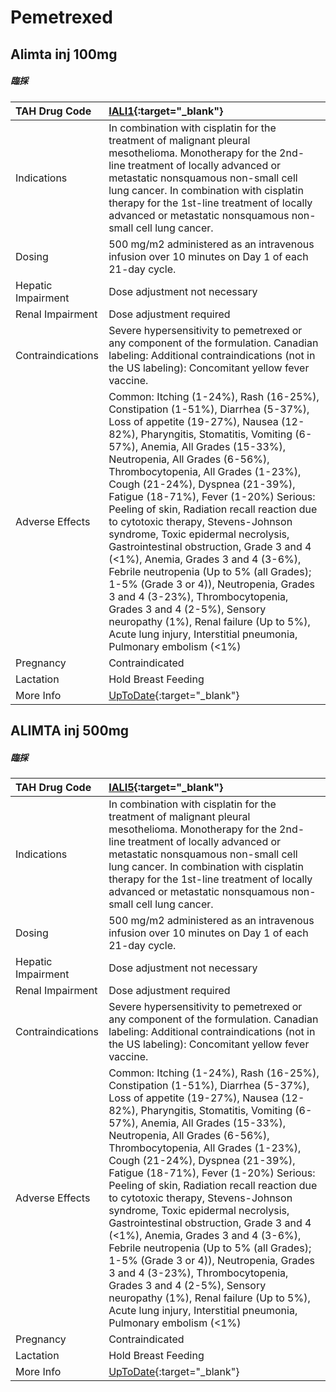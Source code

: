 # Pemetrexed

## Alimta inj 100mg

##### 臨採

| TAH Drug Code      | [IALI1](https://www.tahsda.org.tw/drugs/hissearch.php?drug_code=IALI1){:target="_blank"}                                                                                                                                                                                                                                                                                                                                                                                                                                                                                                                                                                                                                                                                                                                                                  |
|:-------------------|:------------------------------------------------------------------------------------------------------------------------------------------------------------------------------------------------------------------------------------------------------------------------------------------------------------------------------------------------------------------------------------------------------------------------------------------------------------------------------------------------------------------------------------------------------------------------------------------------------------------------------------------------------------------------------------------------------------------------------------------------------------------------------------------------------------------------------------------|
| Indications        | In combination with cisplatin for the treatment of malignant pleural mesothelioma. Monotherapy for the 2nd-line treatment of locally advanced or metastatic nonsquamous non-small cell lung cancer. In combination with cisplatin therapy for the 1st-line treatment of locally advanced or metastatic nonsquamous non-small cell lung cancer.                                                                                                                                                                                                                                                                                                                                                                                                                                                                                            |
| Dosing             | 500 mg/m2 administered as an intravenous infusion over 10 minutes on Day 1 of each 21-day cycle.                                                                                                                                                                                                                                                                                                                                                                                                                                                                                                                                                                                                                                                                                                                                          |
| Hepatic Impairment | Dose adjustment not necessary                                                                                                                                                                                                                                                                                                                                                                                                                                                                                                                                                                                                                                                                                                                                                                                                             |
| Renal Impairment   | Dose adjustment required                                                                                                                                                                                                                                                                                                                                                                                                                                                                                                                                                                                                                                                                                                                                                                                                                  |
| Contraindications  | Severe hypersensitivity to pemetrexed or any component of the formulation. Canadian labeling: Additional contraindications (not in the US labeling): Concomitant yellow fever vaccine.                                                                                                                                                                                                                                                                                                                                                                                                                                                                                                                                                                                                                                                    |
| Adverse Effects    | Common: Itching (1-24%), Rash (16-25%), Constipation (1-51%), Diarrhea (5-37%), Loss of appetite (19-27%), Nausea (12-82%), Pharyngitis, Stomatitis, Vomiting (6-57%), Anemia, All Grades (15-33%), Neutropenia, All Grades (6-56%), Thrombocytopenia, All Grades (1-23%), Cough (21-24%), Dyspnea (21-39%), Fatigue (18-71%), Fever (1-20%) Serious: Peeling of skin, Radiation recall reaction due to cytotoxic therapy, Stevens-Johnson syndrome, Toxic epidermal necrolysis, Gastrointestinal obstruction, Grade 3 and 4 (<1%), Anemia, Grades 3 and 4 (3-6%), Febrile neutropenia (Up to 5% (all Grades); 1-5% (Grade 3 or 4)), Neutropenia, Grades 3 and 4 (3-23%), Thrombocytopenia, Grades 3 and 4 (2-5%), Sensory neuropathy (1%), Renal failure (Up to 5%), Acute lung injury, Interstitial pneumonia, Pulmonary embolism (<1%) |
| Pregnancy          | Contraindicated                                                                                                                                                                                                                                                                                                                                                                                                                                                                                                                                                                                                                                                                                                                                                                                                                           |
| Lactation          | Hold Breast Feeding                                                                                                                                                                                                                                                                                                                                                                                                                                                                                                                                                                                                                                                                                                                                                                                                                       |
| More Info          | [UpToDate](https://www.uptodate.com/contents/pemetrexed-drug-information){:target="_blank"}                                                                                                                                                                                                                                                                                                                                                                                                                                                                                                                                                                                                                                                                                                                                               |

## ALIMTA inj 500mg

##### 臨採

| TAH Drug Code      | [IALI5](https://www.tahsda.org.tw/drugs/hissearch.php?drug_code=IALI5){:target="_blank"}                                                                                                                                                                                                                                                                                                                                                                                                                                                                                                                                                                                                                                                                                                                                                  |
|:-------------------|:------------------------------------------------------------------------------------------------------------------------------------------------------------------------------------------------------------------------------------------------------------------------------------------------------------------------------------------------------------------------------------------------------------------------------------------------------------------------------------------------------------------------------------------------------------------------------------------------------------------------------------------------------------------------------------------------------------------------------------------------------------------------------------------------------------------------------------------|
| Indications        | In combination with cisplatin for the treatment of malignant pleural mesothelioma. Monotherapy for the 2nd-line treatment of locally advanced or metastatic nonsquamous non-small cell lung cancer. In combination with cisplatin therapy for the 1st-line treatment of locally advanced or metastatic nonsquamous non-small cell lung cancer.                                                                                                                                                                                                                                                                                                                                                                                                                                                                                            |
| Dosing             | 500 mg/m2 administered as an intravenous infusion over 10 minutes on Day 1 of each 21-day cycle.                                                                                                                                                                                                                                                                                                                                                                                                                                                                                                                                                                                                                                                                                                                                          |
| Hepatic Impairment | Dose adjustment not necessary                                                                                                                                                                                                                                                                                                                                                                                                                                                                                                                                                                                                                                                                                                                                                                                                             |
| Renal Impairment   | Dose adjustment required                                                                                                                                                                                                                                                                                                                                                                                                                                                                                                                                                                                                                                                                                                                                                                                                                  |
| Contraindications  | Severe hypersensitivity to pemetrexed or any component of the formulation. Canadian labeling: Additional contraindications (not in the US labeling): Concomitant yellow fever vaccine.                                                                                                                                                                                                                                                                                                                                                                                                                                                                                                                                                                                                                                                    |
| Adverse Effects    | Common: Itching (1-24%), Rash (16-25%), Constipation (1-51%), Diarrhea (5-37%), Loss of appetite (19-27%), Nausea (12-82%), Pharyngitis, Stomatitis, Vomiting (6-57%), Anemia, All Grades (15-33%), Neutropenia, All Grades (6-56%), Thrombocytopenia, All Grades (1-23%), Cough (21-24%), Dyspnea (21-39%), Fatigue (18-71%), Fever (1-20%) Serious: Peeling of skin, Radiation recall reaction due to cytotoxic therapy, Stevens-Johnson syndrome, Toxic epidermal necrolysis, Gastrointestinal obstruction, Grade 3 and 4 (<1%), Anemia, Grades 3 and 4 (3-6%), Febrile neutropenia (Up to 5% (all Grades); 1-5% (Grade 3 or 4)), Neutropenia, Grades 3 and 4 (3-23%), Thrombocytopenia, Grades 3 and 4 (2-5%), Sensory neuropathy (1%), Renal failure (Up to 5%), Acute lung injury, Interstitial pneumonia, Pulmonary embolism (<1%) |
| Pregnancy          | Contraindicated                                                                                                                                                                                                                                                                                                                                                                                                                                                                                                                                                                                                                                                                                                                                                                                                                           |
| Lactation          | Hold Breast Feeding                                                                                                                                                                                                                                                                                                                                                                                                                                                                                                                                                                                                                                                                                                                                                                                                                       |
| More Info          | [UpToDate](https://www.uptodate.com/contents/pemetrexed-drug-information){:target="_blank"}                                                                                                                                                                                                                                                                                                                                                                                                                                                                                                                                                                                                                                                                                                                                               |

